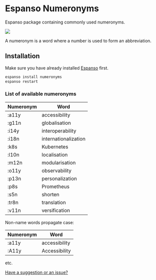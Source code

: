 # Espanso Numeronyms

Espanso package containing commonly used numeronyms.

![](https://user-images.githubusercontent.com/516342/103480613-efba3080-4ddd-11eb-869b-38545eb00b59.gif)

A numeronym is a word where a number is used to form an abbreviation.

## Installation

Make sure you have already installed [Espanso](https://espanso.org/install/) first.

```sh
espanso install numeronyms
espanso restart
```

### List of available numeronyms

| Numeronym | Word
| - | -
| :a11y | accessibility
| :g11n | globalisation
| :i14y | interoperability
| :i18n | internationalization
| :k8s | Kubernetes
| :l10n | localisation
| :m12n | modularisation
| :o11y | observability
| :p13n | personalization
| :p8s | Prometheus
| :s5n | shorten
| :tr8n | translation
| :v11n | versification

Non-name words propagate case:

| Numeronym | Word
| - | -
| :a11y | accessibility
| :A11y | Accessibility

etc.

[Have a suggestion or an issue?](https://github.com/omrilotan/espanso-package-numeronyms/issues/new/choose)
